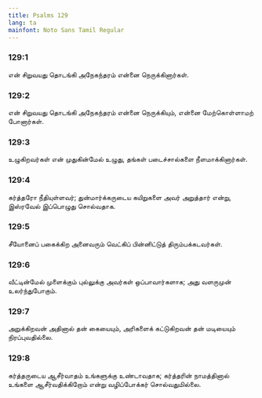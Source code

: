 ```yaml
---
title: Psalms 129
lang: ta
mainfont: Noto Sans Tamil Regular
---
```


###  129:1

என் சிறுவயது தொடங்கி அநேகந்தரம் என்னை நெருக்கினார்கள்.

###  129:2

என் சிறுவயது தொடங்கி அநேகந்தரம் என்னை நெருக்கியும், என்னை மேற்கொள்ளாமற் போனார்கள்.

###  129:3

உழுகிறவர்கள் என் முதுகின்மேல் உழுது, தங்கள் படைச்சால்களை நீளமாக்கினார்கள்.

###  129:4

கர்த்தரோ நீதியுள்ளவர்; துன்மார்க்கருடைய கயிறுகளை அவர் அறுத்தார் என்று, இஸ்ரவேல் இப்பொழுது சொல்வதாக.

###  129:5

சீயோனைப் பகைக்கிற அனைவரும் வெட்கிப் பின்னிட்டுத் திரும்பக்கடவர்கள்.

###  129:6

வீட்டின்மேல் முளைக்கும் புல்லுக்கு அவர்கள் ஒப்பாவார்களாக; அது வளருமுன் உலர்ந்துபோகும்.

###  129:7

அறுக்கிறவன் அதினால் தன் கையையும், அரிகளைக் கட்டுகிறவன் தன் மடியையும் நிரப்புவதில்லை.

###  129:8

கர்த்தருடைய ஆசீர்வாதம் உங்களுக்கு உண்டாவதாக; கர்த்தரின் நாமத்தினால் உங்களை ஆசீர்வதிக்கிறோம் என்று வழிப்போக்கர் சொல்வதுமில்லை.

